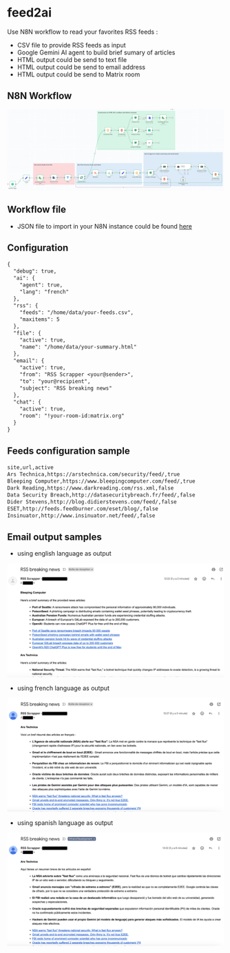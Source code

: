 # feed2ai
Use N8N workflow to read your favorites RSS feeds :
- CSV file to provide RSS feeds as input
- Google Gemini AI agent to build brief sumary of articles
- HTML output could be send to text file
- HTML output could be send to email address
- HTML output could be send to Matrix room

## N8N Workflow
<kbd>![image](https://github.com/vmapps/feed2ai/blob/main/screenshots/n8n-workflow.png)</kbd>

## Workflow file
- JSON file to import in your N8N instance could be found [here](https://github.com/vmapps/feed2ai/blob/main/feed2ai.json)

## Configuration
```
{
  "debug": true,
  "ai": {
    "agent": true,
    "lang": "french"
  },
  "rss": {
    "feeds": "/home/data/your-feeds.csv",
    "maxitems": 5
  },
  "file": {
    "active": true,
    "name": "/home/data/your-summary.html"
  },
  "email": {
    "active": true,
    "from": "RSS Scrapper <your@sender>",
    "to": "your@recipient",
    "subject": "RSS breaking news"
  },
  "chat": {
    "active": true,
    "room": "!your-room-id:matrix.org"
  }
}
```

## Feeds configuration sample
```
site,url,active
Ars Technica,https://arstechnica.com/security/feed/,true
Bleeping Computer,https://www.bleepingcomputer.com/feed/,true
Dark Reading,https://www.darkreading.com/rss.xml,false
Data Security Breach,http://datasecuritybreach.fr/feed/,false
Dider Stevens,http://blog.didierstevens.com/feed/,false
ESET,http://feeds.feedburner.com/eset/blog/,false
Insinuator,http://www.insinuator.net/feed/,false
```

## Email output samples
- using english language as output

<kbd>![image](https://github.com/vmapps/feed2ai/blob/main/screenshots/email-english.png)</kbd>

- using french language as output

<kbd>![image](https://github.com/vmapps/feed2ai/blob/main/screenshots/email-french.png)</kbd>

- using spanish language as  output

<kbd>![image](https://github.com/vmapps/feed2ai/blob/main/screenshots/email-spanish.png)</kbd>





